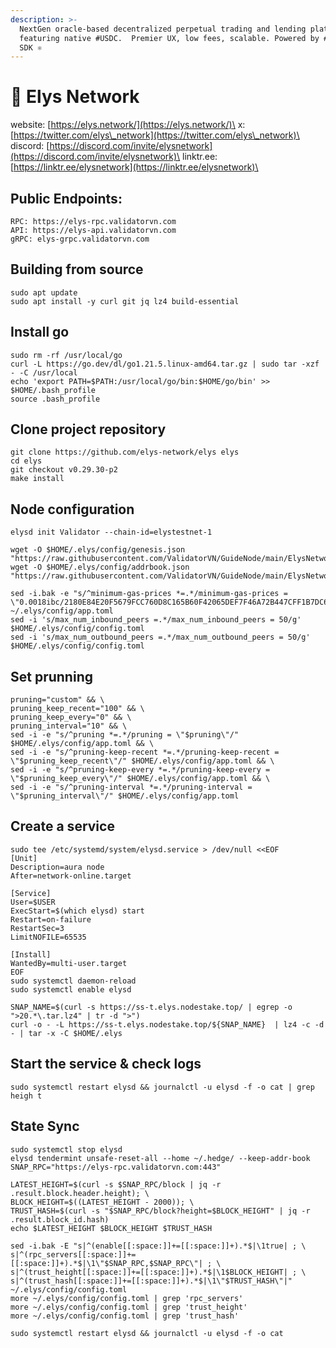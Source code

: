 ```yaml
---
description: >-
  NextGen oracle-based decentralized perpetual trading and lending platform
  featuring native #USDC.  Premier UX, low fees, scalable. Powered by #Cosmos
  SDK ⚛️
---
```


# 🧊 Elys Network

website: [https://elys.network/](https://elys.network/)\
x: [https://twitter.com/elys\_network](https://twitter.com/elys\_network)\
discord: [https://discord.com/invite/elysnetwork](https://discord.com/invite/elysnetwork)\
linktr.ee: [https://linktr.ee/elysnetwork](https://linktr.ee/elysnetwork)\


## Public Endpoints:

```
RPC: https://elys-rpc.validatorvn.com
API: https://elys-api.validatorvn.com
gRPC: elys-grpc.validatorvn.com
```

## **Building from source**

```
sudo apt update
sudo apt install -y curl git jq lz4 build-essential
```

## **Install go**

```
sudo rm -rf /usr/local/go
curl -L https://go.dev/dl/go1.21.5.linux-amd64.tar.gz | sudo tar -xzf - -C /usr/local
echo 'export PATH=$PATH:/usr/local/go/bin:$HOME/go/bin' >> $HOME/.bash_profile
source .bash_profile
```

## **Clone project repository**

```
git clone https://github.com/elys-network/elys elys
cd elys
git checkout v0.29.30-p2
make install
```

## **Node configuration**

```
elysd init Validator --chain-id=elystestnet-1

wget -O $HOME/.elys/config/genesis.json "https://raw.githubusercontent.com/ValidatorVN/GuideNode/main/ElysNetwork/genesis.json"
wget -O $HOME/.elys/config/addrbook.json "https://raw.githubusercontent.com/ValidatorVN/GuideNode/main/ElysNetwork/addrbook.json"

sed -i.bak -e "s/^minimum-gas-prices *=.*/minimum-gas-prices = \"0.0018ibc/2180E84E20F5679FCC760D8C165B60F42065DEF7F46A72B447CFF1B7DC6C0A65,0.00025ibc/E2D2F6ADCC68AA3384B2F5DFACCA437923D137C14E86FB8A10207CF3BED0C8D4,0.00025uelys\"/;" ~/.elys/config/app.toml
sed -i 's/max_num_inbound_peers =.*/max_num_inbound_peers = 50/g' $HOME/.elys/config/config.toml
sed -i 's/max_num_outbound_peers =.*/max_num_outbound_peers = 50/g' $HOME/.elys/config/config.toml
```

## **Set prunning**

```
pruning="custom" && \
pruning_keep_recent="100" && \
pruning_keep_every="0" && \
pruning_interval="10" && \
sed -i -e "s/^pruning *=.*/pruning = \"$pruning\"/" $HOME/.elys/config/app.toml && \
sed -i -e "s/^pruning-keep-recent *=.*/pruning-keep-recent = \"$pruning_keep_recent\"/" $HOME/.elys/config/app.toml && \
sed -i -e "s/^pruning-keep-every *=.*/pruning-keep-every = \"$pruning_keep_every\"/" $HOME/.elys/config/app.toml && \
sed -i -e "s/^pruning-interval *=.*/pruning-interval = \"$pruning_interval\"/" $HOME/.elys/config/app.toml
```

## **Create a service**

```
sudo tee /etc/systemd/system/elysd.service > /dev/null <<EOF
[Unit]
Description=aura node
After=network-online.target

[Service]
User=$USER
ExecStart=$(which elysd) start
Restart=on-failure
RestartSec=3
LimitNOFILE=65535

[Install]
WantedBy=multi-user.target
EOF
sudo systemctl daemon-reload
sudo systemctl enable elysd

SNAP_NAME=$(curl -s https://ss-t.elys.nodestake.top/ | egrep -o ">20.*\.tar.lz4" | tr -d ">")
curl -o - -L https://ss-t.elys.nodestake.top/${SNAP_NAME}  | lz4 -c -d - | tar -x -C $HOME/.elys
```

## **Start the service & check logs**

```
sudo systemctl restart elysd && journalctl -u elysd -f -o cat | grep heigh t
```

## State Sync

```
sudo systemctl stop elysd
elysd tendermint unsafe-reset-all --home ~/.hedge/ --keep-addr-book
SNAP_RPC="https://elys-rpc.validatorvn.com:443"

LATEST_HEIGHT=$(curl -s $SNAP_RPC/block | jq -r .result.block.header.height); \
BLOCK_HEIGHT=$((LATEST_HEIGHT - 2000)); \
TRUST_HASH=$(curl -s "$SNAP_RPC/block?height=$BLOCK_HEIGHT" | jq -r .result.block_id.hash)
echo $LATEST_HEIGHT $BLOCK_HEIGHT $TRUST_HASH

sed -i.bak -E "s|^(enable[[:space:]]+=[[:space:]]+).*$|\1true| ; \
s|^(rpc_servers[[:space:]]+=[[:space:]]+).*$|\1\"$SNAP_RPC,$SNAP_RPC\"| ; \
s|^(trust_height[[:space:]]+=[[:space:]]+).*$|\1$BLOCK_HEIGHT| ; \
s|^(trust_hash[[:space:]]+=[[:space:]]+).*$|\1\"$TRUST_HASH\"|" ~/.elys/config/config.toml
more ~/.elys/config/config.toml | grep 'rpc_servers'
more ~/.elys/config/config.toml | grep 'trust_height'
more ~/.elys/config/config.toml | grep 'trust_hash'

sudo systemctl restart elysd && journalctl -u elysd -f -o cat
```

